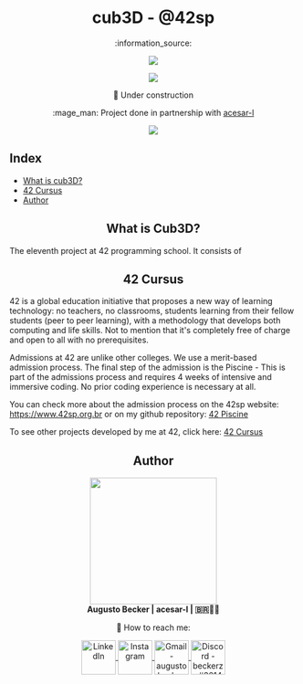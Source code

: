 <h1 align="center">
	cub3D - @42sp 
</h1>

<p align="center">
	:information_source:
</p>

<p align="center">
	<a href="https://www.42sp.org.br/" target="_blank">
		<img src="https://img.shields.io/static/v1?label=&message=SP&color=000&style=for-the-badge&logo=42"">
	</a>
</p>

<p align="center">
	<img src="https://github.com/augustobecker/cub3D/assets/81205527/4a993fbd-ab4d-4caa-b92d-d262e46d7e08"">
</p>

<p align="center">🚧 Under construction</p>

<p align="center">
	:mage_man: Project done in partnership with 
		<a href="https://github.com/augustobecker">
			acesar-l
		</a>
</p>

<p align="center">
	<a href="https://github.com/augustobecker/cub3D/blob/main/README-ptbr.md" target="_blank">
		<img src="https://img.shields.io/badge/dispon%C3%ADvel%20tamb%C3%A9m%20em-PT--BR-yellow">
	</a>
</p>

## Index

* [What is cub3D?](#what-is-cub3d)
* [42 Cursus](#42-cursus)
* [Author](#author)

<h2 align="center" id="what-is-cub3d">
	What is Cub3D? 
</h2>

The eleventh project at 42 programming school. It consists of 

<h2 align="center" id="42-cursus">
	42 Cursus 
</h2>
	
42 is a global education initiative that proposes a new way of learning technology: no teachers, no classrooms,
students learning from their fellow students (peer to peer learning),
with a methodology that develops both computing and life skills.
Not to mention that it's completely free of charge and open to all with no prerequisites.

Admissions at 42 are unlike other colleges. We use a merit-based admission process.
The final step of the admission is the Piscine - This is part of the admissions process and 
requires 4 weeks of intensive and immersive coding. No prior coding experience is necessary at all.
	
You can check more about the admission process on the 42sp website: https://www.42sp.org.br or on my github repository: <a href="https://github.com/augustobecker/42sp_Piscine">42 Piscine</a>

To see other projects developed by me at 42, click here: <a href="https://github.com/augustobecker/42cursus">42 Cursus </a>
    
<h2  align="center" id="author">
	Author
</h2>

<div align="center">
	<div>
		<img height="222em" src="https://user-images.githubusercontent.com/81205527/174709160-f4bc029d-b667-469b-b2a7-4e036f1c5349.png">
	</div>
	<div>
		<strong> Augusto Becker | acesar-l | 🇧🇷👨‍🚀</strong>
	
:wave: How to reach me:
    </div> 
    <div>
  		<a href="https://www.linkedin.com/in/augusto-becker/" target="_blank">
			<img align="center" alt="LinkedIn" height="60" src="https://user-images.githubusercontent.com/81205527/157161849-01a9df02-bf32-45be-add4-122bc40b48cf.png">
		</a>
		<a href="https://www.instagram.com/augusto.becker/" target="_blank">
			<img align="center" alt="Instagram" height="60" src="https://user-images.githubusercontent.com/81205527/157161841-19ec3ab2-2c8f-4ec0-8b9d-3cd885256098.png">
		</a>
		<a href = "mailto:augustobecker.dev@gmail.com">
			<img align="center" alt="Gmail - augustobecker.dev@gmail.com" height="60" src="https://user-images.githubusercontent.com/81205527/157161831-eb9dffee-404b-4ffe-b0af-34671219f7fb.png">
		</a>
		<a href="https://discord.gg/3kxYkBRxUy" target="_blank">
			<img align="center" alt="Discord - beckerzz#3614" height="60" src="https://user-images.githubusercontent.com/81205527/157161820-de88dc63-61a3-4c9f-9445-07ac98bf0bc2.png">
		</a>
	</div>
</div>
